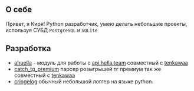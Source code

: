 ## О себе

Привет, я Киря! Python разработчик, умею делать небольшие проекты, используя СУБД `PostgreSQL` и `SQLite`

## Разработка
- [ahuella](https://github.com/tembz/ahuella) - модуль для работы с [api.hella.team](https://vk.com/hella_api) совместный с [tenkawaa](https://github.com/tenkawaa)
- [catch_tg_premium](https://github.com/tenkawaa/catch_tg_premium) парсер розыгрышей тг премиум так же совместный с [tenkawaa](https://github.com/tenkawaa)
- [cringelog](https://github.com/tembz/cringelog) обычный небольшой логгер на языке python.
<!--
**tembz/tembz** is a ✨ _special_ ✨ repository because its `README.md` (this file) appears on your GitHub profile.

Here are some ideas to get you started:

- 🔭 I’m currently working on ...
- 🌱 I’m currently learning ...
- 👯 I’m looking to collaborate on ...
- 🤔 I’m looking for help with ...
- 💬 Ask me about ...
- 📫 How to reach me: ...
- 😄 Pronouns: ...
- ⚡ Fun fact: ...
-->
